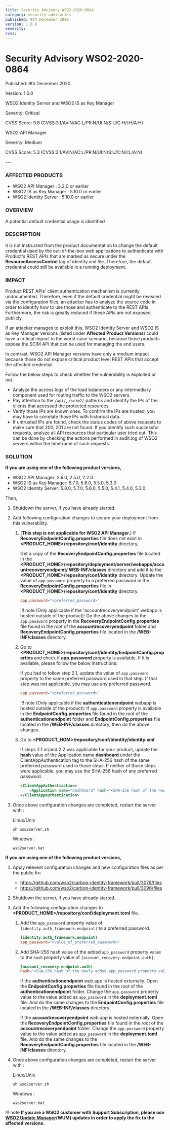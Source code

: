 ```yaml
---
title: Security Advisory WSO2-2020-0864
category: security-advisories
published: 9th December 2020
version: 1.0.0
severity: 
cvss: 
---
```


# Security Advisory WSO2-2020-0864

<p class="doc-info">Published: 9th December 2020</p>
<p class="doc-info">Version: 1.0.0</p>
<p class="doc-info">WSO2 Identity Server and WSO2 IS as Key Manager</p>
<p class="doc-info">Severity: Critical</p>
<p class="doc-info">CVSS Score: 9.8 (CVSS:3.1/AV:N/AC:L/PR:N/UI:N/S:U/C:H/I:H/A:H)</p>
<p class="doc-info">WSO2 API Manager</p>
<p class="doc-info">Severity: Medium</p>
<p class="doc-info">CVSS Score: 5.3 (CVSS:3.1/AV:N/AC:L/PR:N/UI:N/S:U/C:N/I:L/A:N)</p>
---

### AFFECTED PRODUCTS
* WSO2 API Manager : 3.2.0 or earlier
* WSO2 IS as Key Manager : 5.10.0 or earlier
* WSO2 Identity Server : 5.10.0 or earlier

### OVERVIEW
A potential default credential usage is identified


### DESCRIPTION
It is not instructed from the product documentation to change the default credential used by the out-of-the-box web applications to authenticate with Product's REST APIs that are marked as secure under the **ResourceAccessControl** tag of identity.xml file. Therefore, the default credential could still be available in a running deployment.


### IMPACT
Product REST APIs' client authentication mechanism is currently undocumented. Therefore, even if the default credential might be revealed via the configuration files, an attacker has to analyze the source code in order to identify how to use those and authenticate to the REST APIs. Furthermore, the risk is greatly reduced if these APIs are not exposed publicly.

If an attacker manages to exploit this, WSO2 Identity Server and WSO2 IS as Key Manager versions (listed under **Affected Product Versions**) could have a critical impact in the worst-case scenario, because those products expose the SCIM API that can be used for managing the end users.

In contrast, WSO2 API Manager versions have only a medium impact because those do not expose critical product level REST APIs that accept the affected credential.

Follow the below steps to check whether the vulnerability is exploited or not.

* Analyze the access logs of the load balancers or any intermediary component used for routing traffic to the WSO2 servers.
* Pay attention to the `/api/`, `/scim2/` patterns and identify the IPs of the clients that accessed the protected resources.
* Verify those IPs are known ones. To confirm the IPs are trusted, you may have to correlate those IPs with historical data.
* If untrusted IPs are found, check the status codes of above requests to make sure that 200, 201 are not found. If you identify such successful requests, analyze all API resources that particular user tried out. This can be done by checking the actions performed in audit.log of WSO2 servers within the timeframe of such requests.


### SOLUTION
**If you are using one of the following product versions,**

* WSO2 API Manager: 2.6.0, 2.5.0, 2.2.0
* WSO2 IS as Key Manager: 5.7.0, 5.6.0, 5.5.0, 5.3.0
* WSO2 Identity Server: 5.8.0, 5.7.0, 5.6.0, 5.5.0, 5.4.1, 5.4.0, 5.3.0

Then,

1. Shutdown the server, if you have already started.
2. Add following configuration changes to secure your deployment from this vulnerability.
    1. (**This step is not applicable for WSO2 API Manager.**) If **RecoveryEndpointConfig.properties** file does not exist in **<PRODUCT_HOME\>/repository/conf/identity** directory,

        Get a copy of the **RecoveryEndpointConfig.properties** file located in the **<PRODUCT_HOME\>/repository/deployment/server/webapps/accountrecoveryendpoint/ WEB-INF/classes** directory and add it to the **<PRODUCT_HOME\>/repository/conf/identity** directory. Update the value of `app.password` property to a preferred password in the **RecoveryEndpointConfig.properties** file in **<PRODUCT_HOME\>/repository/conf/identity** directory.

        ```toml
        app.password="<preferred_password>"
        ```

        !!! note
            (Only applicable if the 'accountrecoveryendpoint' webapp is hosted outside of the product): Do the above changes to the `app.password` property in the **RecoveryEndpointConfig.properties** file found in the root of the **accountrecoveryendpoint** folder and **RecoveryEndpointConfig.properties** file located in the **/WEB-INF/classes** directory.

    2. Go to **<PRODUCT_HOME\>/repository/conf/identity/EndpointConfig.properties** and check if **app.password** property is available. If it is available, please follow the below instructions:

        If you had to follow step 2.1, update the value of `app.password` property to the same preferred password used in that step. If that step was not applicable, you may use any preferred password.

        ```toml
        app.password="<preferred_password>"
        ```

        !!! note
            (Only applicable if the **authenticationendpoint** webapp is hosted outside of the product): If `app.password` property is available in the **EndpointConfig.properties** file found in the root of the **authenticationendpoint** folder and **EndpointConfig.properties** file located in the **/WEB-INF/classes** directory, then do the above changes.

    3. Go to **<PRODUCT_HOM\>/repository/conf/identity/identity.xml**

        If steps 2.1 or/and 2.2 was applicable for your product, update the **hash** value of the Application name **dashboard** under the ClientAppAuthentication tag to the SHA-256 hash of the same preferred password used in those steps. If neither of those steps were applicable, you may use the SHA-256 hash of any preferred password.

        ```xml
        <ClientAppAuthentication>
            <Application name="dashboard" hash="<SHA-256 hash of the newly added app.password property value>"/>
        </ClientAppAuthentication>
        ```

3. Once above configuration changes are completed, restart the server with :

    Linux/Unix
    ```
    sh wso2server.sh
    ```

    Windows :
    ```
    wso2server.bat
    ```

**If you are using one of the following product versions,**

1. Apply relevent configuration changes and new configuration files as per the public fix: 

    * https://github.com/wso2/carbon-identity-framework/pull/3076/files
    * https://github.com/wso2/carbon-identity-framework/pull/3096/files

2. Shutdown the server, if you have already started.

3. Add the following configuration changes to **<PRODUCT_HOME\>/repository/conf/deployment.toml** file.

    1. Add the `app_password` property value of `[identity.auth_framework.endpoint]` to a preferred password.

        ```toml
        [identity.auth_framework.endpoint]
        app_password="<value_of_preferred_password>"
        ```

    2. Add SHA-256 hash value of the added `app_password` property value to the `hash` property value of `[account_recovery.endpoint.auth]`.
        ```toml
        [account_recovery.endpoint.auth]
        hash="<SHA-256 hash of the newly added app_password property value>"
        ```

        If the **authenticationendpoint** web app is hosted externally. Open the **EndpointConfig.properties** file found in the root of the **authenticationendpoint** folder. Change the `app.password` property value to the value added as `app_password` in the **deployment.toml** file. And do the same changes to the **EndpointConfig.properties** file located in the **/WEB-INF/classes** directory.

        If the **accountrecoveryendpoint** web app is hosted externally. Open the **RecoveryEndpointConfig.properties** file found in the root of the **accountrecoveryendpoint** folder. Change the `app.password` property value to the value added as `app_password` in the **deployment.toml** file. And do the same changes to the **RecoveryEndpointConfig.properties** file located in the **/WEB-INF/classes** directory.

4. Once above configuration changes are completed, restart the server with :

    Linux/Unix
    ```
    sh wso2server.sh
    ```

    Windows :
    ```
    wso2server.bat
    ```

!!! note
    **If you are a WSO2 customer with Support Subscription, please use [WSO2 Update Manager](https://wso2.com/updates/wum)(WUM) updates in order to apply the fix to the affected versions.**
